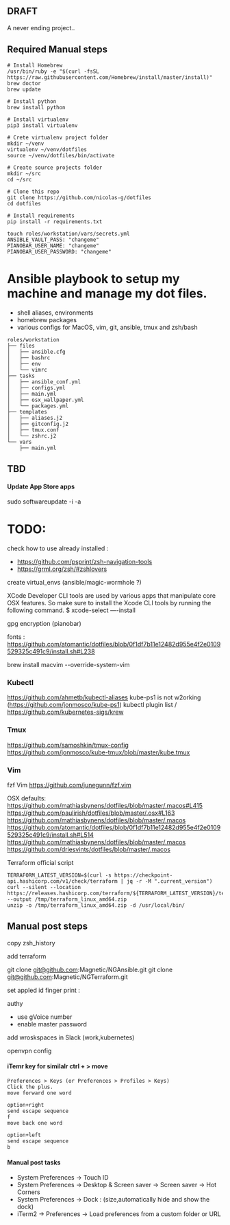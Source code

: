 DRAFT
-----

A never ending project..

## Required Manual steps
```
# Install Homebrew
/usr/bin/ruby -e "$(curl -fsSL https://raw.githubusercontent.com/Homebrew/install/master/install)"
brew doctor
brew update

# Install python
brew install python

# Install virtualenv
pip3 install virtualenv

# Crete virtualenv project folder
mkdir ~/venv
virtualenv ~/venv/dotfiles
source ~/venv/dotfiles/bin/activate

# Create source projects folder
mkdir ~/src
cd ~/src

# Clone this repo
git clone https://github.com/nicolas-g/dotfiles
cd dotfiles

# Install requirements
pip install -r requirements.txt

touch roles/workstation/vars/secrets.yml
ANSIBLE_VAULT_PASS: "changeme"
PIANOBAR_USER_NAME: "changeme"
PIANOBAR_USER_PASSWORD: "changeme"

```

Ansible playbook to setup my machine and manage my dot files.
=============================================================
* shell aliases, environments
* homebrew packages
* various configs for MacOS, vim, git, ansible, tmux and zsh/bash

```
roles/workstation
├── files
│   ├── ansible.cfg
│   ├── bashrc
│   ├── env
│   └── vimrc
├── tasks
│   ├── ansible_conf.yml
│   ├── configs.yml
│   ├── main.yml
│   ├── osx_wallpaper.yml
│   └── packages.yml
├── templates
│   ├── aliases.j2
│   ├── gitconfig.j2
│   ├── tmux.conf
│   └── zshrc.j2
└── vars
    ├── main.yml
```

## TBD

#### Update App Store apps
sudo softwareupdate -i -a

TODO:
=====

check how to use already installed :
* https://github.com/psprint/zsh-navigation-tools
* https://grml.org/zsh/#zshlovers

create virtual_envs (ansible/magic-wormhole ?)

XCode Developer CLI tools are used by various apps that manipulate core OSX features. So make sure to install the Xcode CLI tools by running the following command.
$ xcode-select —-install

gpg encryption (pianobar)

fonts : https://github.com/atomantic/dotfiles/blob/0f1df7b11e12482d955e4f2e0109529325c491c9/install.sh#L238

brew install macvim --override-system-vim

### Kubectl
https://github.com/ahmetb/kubectl-aliases
kube-ps1 is not w2orking (https://github.com/jonmosco/kube-ps1)
kubectl plugin list / https://github.com/kubernetes-sigs/krew


### Tmux
https://github.com/samoshkin/tmux-config
https://github.com/jonmosco/kube-tmux/blob/master/kube.tmux

### Vim
fzf Vim https://github.com/junegunn/fzf.vim


OSX defaults:
https://github.com/mathiasbynens/dotfiles/blob/master/.macos#L415
https://github.com/paulirish/dotfiles/blob/master/.osx#L163
https://github.com/mathiasbynens/dotfiles/blob/master/.macos
https://github.com/atomantic/dotfiles/blob/0f1df7b11e12482d955e4f2e0109529325c491c9/install.sh#L514
https://github.com/mathiasbynens/dotfiles/blob/master/.macos
https://github.com/driesvints/dotfiles/blob/master/.macos



Terraform official script
```
TERRAFORM_LATEST_VERSION=$(curl -s https://checkpoint-api.hashicorp.com/v1/check/terraform | jq -r -M ".current_version")
curl --silent --location https://releases.hashicorp.com/terraform/${TERRAFORM_LATEST_VERSION}/terraform_${TERRAFORM_LATEST_VERSION}_linux_amd64.zip --output /tmp/terraform_linux_amd64.zip
unzip -o /tmp/terraform_linux_amd64.zip -d /usr/local/bin/
```


## Manual post steps


copy zsh_history

add terraform

git clone git@github.com:Magnetic/NGAnsible.git
git clone git@github.com:Magnetic/NGTerraform.git

set appled id finger print :

authy
* use gVoice number
* enable master password

add wroskspaces in Slack  (work,kubernetes)

openvpn config

#### iTemr key for similalr ctrl + > move
```
Preferences > Keys (or Preferences > Profiles > Keys)
Click the plus.
move forward one word

option+right
send escape sequence
f
move back one word

option+left
send escape sequence
b
```

#### Manual post tasks
* System Preferences -> Touch ID
* System Preferences -> Desktop & Screen saver -> Screen saver -> Hot Corners
* System Preferences -> Dock : (size,automatically hide and show the dock)
* iTerm2 -> Preferences -> Load preferences from a custom folder or URL
